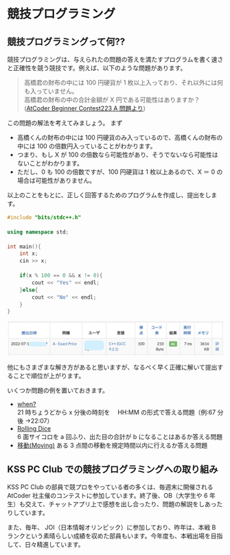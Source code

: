 # 競技プログラミング

## 競技プログラミングって何??

競技プログラミングは、与えられたの問題の答えを満たすプログラムを書く速さと正確性を競う競技です。例えば、以下のような問題があります。

> 高橋君の財布の中には 100 円硬貨が 1 枚以上入っており、それ以外には何も入っていません。  
> 高橋君の財布の中の合計金額が X 円である可能性はありますか？  
> ([AtCoder Beginner Contest223 A 問題より](https://atcoder.jp/contests/abc223/tasks/abc223_a))

この問題の解法を考えてみましょう。
まず

- 高橋くんの財布の中には 100 円硬貨のみ入っているので、高橋くんの財布の中には 100 の倍数円入っていることがわかります。
- つまり、もし X が 100 の倍数なら可能性があり、そうでないなら可能性はないことがわかります。
- ただし、0 も 100 の倍数ですが、100 円硬貨は 1 枚以上あるので、X ＝ 0 の場合は可能性がありません。

以上のことをもとに、正しく回答するためのプログラムを作成し、提出をします。

```c++
#include "bits/stdc++.h"

using namespace std;

int main(){
    int x;
    cin >> x;

    if(x % 100 == 0 && x != 0){
        cout << "Yes" << endl;
    }else{
        cout << "No" << endl;
    }
}
```

![ac.png](./ac.png)

他にもさまざまな解き方があると思いますが、なるべく早く正確に解いて提出することで順位が上がります。

いくつか問題の例を置いておきます。

- [when?](https://atcoder.jp/contests/abc258/tasks/abc258_a)  
  21 時ちょうどから x 分後の時刻を　 HH:MM の形式で答える問題（例:67 分後 →22:07）
- [Rolling Dice](https://atcoder.jp/contests/abc208/tasks/abc208_a)  
  6 面サイコロを a 回ふり、出た目の合計が b になることはあるか答える問題
- [移動(Moving)](https://atcoder.jp/contests/joi2022yo1a/tasks/joi2022_yo1a_b)
  ある 3 点間の移動を規定時間以内に行えるか答える問題

## KSS PC Club での競技プログラミングへの取り組み

KSS PC Club の部員で競プロをやっている者の多くは、毎週末に開催される AtCoder 社主催のコンテストに参加しています。終了後、OB（大学生や 6 年生）も交えて、チャットアプリ上で感想を出し合ったり、問題の解説をしあったりしています。

また、毎年、 JOI（日本情報オリンピック）に参加しており、昨年は、本戦 B ランクという素晴らしい成績を収めた部員もいます。今年度も、本戦出場を目指して、日々精進しています。
